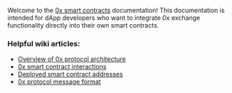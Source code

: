 Welcome to the [0x smart contracts](https://github.com/0xProject/contracts) documentation! This documentation is intended for dApp developers who want to integrate 0x exchange functionality directly into their own smart contracts.

### Helpful wiki articles:

*   [Overview of 0x protocol architecture](https://0xproject.com/wiki#Architecture)
*   [0x smart contract interactions](https://0xproject.com/wiki#Contract-Interactions)
*   [Deployed smart contract addresses](https://0xproject.com/wiki#Deployed-Addresses)
*   [0x protocol message format](https://0xproject.com/wiki#Message-Format)
